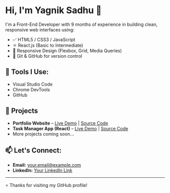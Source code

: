 # Hi, I'm Yagnik Sadhu 👋

I'm a Front-End Developer with 9 months of experience in building clean, responsive web interfaces using:

- ✅ HTML5 / CSS3 / JavaScript
- ⚛️ React.js (Basic to Intermediate)
- 🧩 Responsive Design (Flexbox, Grid, Media Queries)
- 🔧 Git & GitHub for version control

## 🧰 Tools I Use:
- Visual Studio Code
- Chrome DevTools
- GitHub
  

## 💼 Projects
- **Portfolio Website** – [Live Demo](#) | [Source Code](#)
- **Task Manager App (React)** – [Live Demo](#) | [Source Code](#)
- More projects coming soon...

## 📫 Let's Connect:
- **Email:** your.email@example.com
- **LinkedIn:** [Your LinkedIn Link](#)

---

⭐️ Thanks for visiting my GitHub profile!


<!--
**yagnik51/yagnik51** is a ✨ _special_ ✨ repository because its `README.md` (this file) appears on your GitHub profile.

Here are some ideas to get you started:

- 🔭 I’m currently working on ...
- 🌱 I’m currently learning ...
- 👯 I’m looking to collaborate onwith ...
- 💬 Ask me about ...
- 📫 How tome: ...
- 😄 Pronouns: ...
- ⚡ Fun fact: ...
-->
